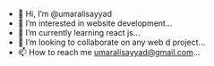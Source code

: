 - 👋 Hi, I’m @umaralisayyad
- 👀 I’m interested in website development...
- 🌱 I’m currently learning react js...
- 💞️ I’m looking to collaborate on any web d project...
- 📫 How to reach me umaralisayyad@gmail.com...

<!---
umaralisayyad/umaralisayyad is a ✨ special ✨ repository because its `README.md` (this file) appears on your GitHub profile.
You can click the Preview link to take a look at your changes.
--->
